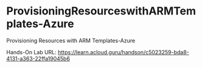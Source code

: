 # ProvisioningResourceswithARMTemplates-Azure
Provisioning Resources with ARM Templates-Azure

Hands-On Lab URL: https://learn.acloud.guru/handson/c5023259-bda8-4131-a363-22ffa19045b6
